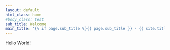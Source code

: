 ```yaml
---
layout: default
html_class: home
#body_class: test
sub_title: Welcome
main_title: '{% if page.sub_title %}{{ page.sub_title }} - {{ site.title }}{% else %}{{ site.title }}{% endif %}'
---
```


Hello World!
